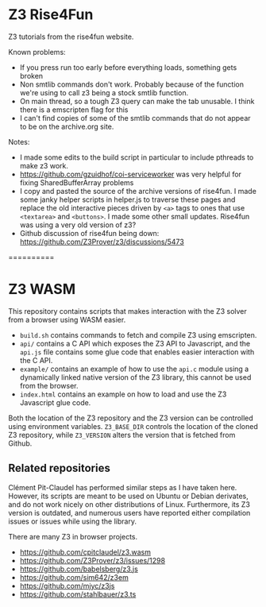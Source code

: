# Z3 Rise4Fun

Z3 tutorials from the rise4fun website.

Known problems:
- If you press run too early before everything loads, something gets broken
- Non smtlib commands don't work. Probably because of the function we're using to call z3 being a stock smtlib function.
- On main thread, so a tough Z3 query can make the tab unusable. I think there is a emscripten flag for this
- I can't find copies of some of the smtlib commands that do not appear to be on the archive.org site.

Notes: 
- I made some edits to the build script in particular to include pthreads to make z3 work.
- https://github.com/gzuidhof/coi-serviceworker was very helpful for fixing SharedBufferArray problems
- I copy and pasted the source of the archive versions of rise4fun. I made some janky helper scripts in helper.js to traverse these pages and replace the old interactive pieces driven by `<a>` tags to ones that use `<textarea>` and `<buttons>`. I made some other small updates. Rise4fun was using a very old version of z3?
- Github discussion of rise4fun being down: <https://github.com/Z3Prover/z3/discussions/5473>





==========

Z3 WASM
=========

This repository contains scripts that makes interaction
with the Z3 solver from a browser using WASM easier.

* `build.sh` contains commands to fetch and compile Z3 using emscripten.
* `api/` contains a C API which exposes the Z3 API to Javascript, and 
  the `api.js` file contains some glue code that enables easier interaction
  with the C API.
* `example/` contains an example of how to use the `api.c` module using a dynamically linked native version of the Z3 library, this cannot be used from the browser.
* `index.html` contains an example on how to load and use the Z3 Javascript glue code.

Both the location of the Z3 repository and the Z3 version can be controlled
using environment variables. `Z3_BASE_DIR` controls the location of the 
cloned Z3 repository, while `Z3_VERSION` alters the version that is 
fetched from Github.

## Related repositories

Clément Pit-Claudel has performed similar steps as I have taken here. 
However, its scripts are meant to be used on Ubuntu or Debian derivates, 
and do not work nicely on other distributions of Linux. Furthermore, its
Z3 version is outdated, and numerous users have reported either compilation
issues or issues while using the library.

There are many Z3 in browser projects.

- <https://github.com/cpitclaudel/z3.wasm>
- <https://github.com/Z3Prover/z3/issues/1298>
- <https://github.com/babelsberg/z3.js>
- <https://github.com/sim642/z3em>
- <https://github.com/mjyc/z3js>
- <https://github.com/stahlbauer/z3.ts>


